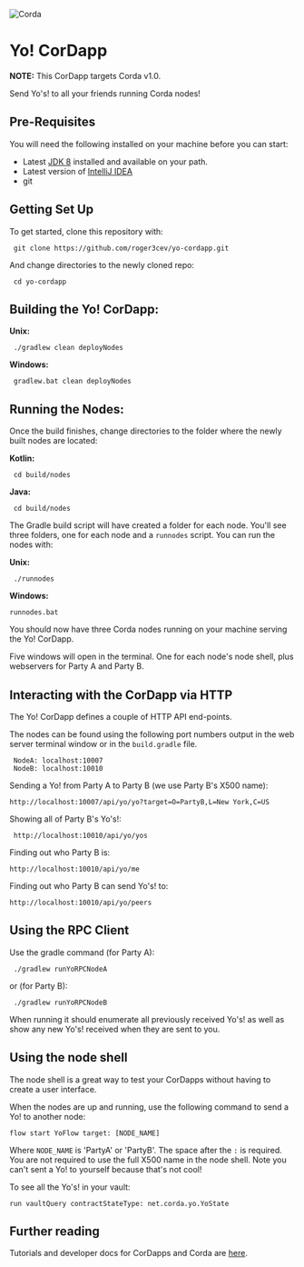 ![Corda](https://www.corda.net/wp-content/uploads/2016/11/fg005_corda_b.png)

# Yo! CorDapp

**NOTE:** This CorDapp targets Corda v1.0.

Send Yo's! to all your friends running Corda nodes!

## Pre-Requisites

You will need the following installed on your machine before you can start:

* Latest [JDK 8](http://www.oracle.com/technetwork/java/javase/downloads/jdk8-downloads-2133151.html) 
  installed and available on your path.
* Latest version of [IntelliJ IDEA](https://www.jetbrains.com/idea/download/)
* git

## Getting Set Up

To get started, clone this repository with:

     git clone https://github.com/roger3cev/yo-cordapp.git

And change directories to the newly cloned repo:

     cd yo-cordapp

## Building the Yo! CorDapp:

**Unix:** 

     ./gradlew clean deployNodes

**Windows:**

     gradlew.bat clean deployNodes

## Running the Nodes:

Once the build finishes, change directories to the folder where the newly
built nodes are located:

**Kotlin:**

     cd build/nodes

**Java:**

     cd build/nodes

The Gradle build script will have created a folder for each node. You'll
see three folders, one for each node and a `runnodes` script. You can
run the nodes with:

**Unix:**

     ./runnodes

**Windows:**

    runnodes.bat

You should now have three Corda nodes running on your machine serving
the Yo! CorDapp.

Five windows will open in the terminal. One for each node's node shell, plus webservers for Party A and Party B.

## Interacting with the CorDapp via HTTP

The Yo! CorDapp defines a couple of HTTP API end-points.

The nodes can be found using the following port numbers output in the web server
terminal window or in the `build.gradle` file.

     NodeA: localhost:10007
     NodeB: localhost:10010

Sending a Yo! from Party A to Party B (we use Party B's X500 name):

    http://localhost:10007/api/yo/yo?target=O=PartyB,L=New York,C=US

Showing all of Party B's Yo's!:

     http://localhost:10010/api/yo/yos
     
Finding out who Party B is:

    http://localhost:10010/api/yo/me

Finding out who Party B can send Yo's! to:

    http://localhost:10010/api/yo/peers

## Using the RPC Client

Use the gradle command (for Party A):

     ./gradlew runYoRPCNodeA
     
or (for Party B):
     
     ./gradlew runYoRPCNodeB

When running it should enumerate all previously received Yo's! as well as show any new Yo's! 
received when they are sent to you.

## Using the node shell

The node shell is a great way to test your CorDapps without having to create a user interface. 

When the nodes are up and running, use the following command to send a Yo! to another node:

    flow start YoFlow target: [NODE_NAME]
    
Where `NODE_NAME` is 'PartyA' or 'PartyB'. The space after the `:` is required. You are not required to use the full 
X500 name in the node shell. Note you can't sent a Yo! to yourself because that's not cool!

To see all the Yo's! in your vault:

    run vaultQuery contractStateType: net.corda.yo.YoState

## Further reading

Tutorials and developer docs for CorDapps and Corda are [here](https://docs.corda.net/).
